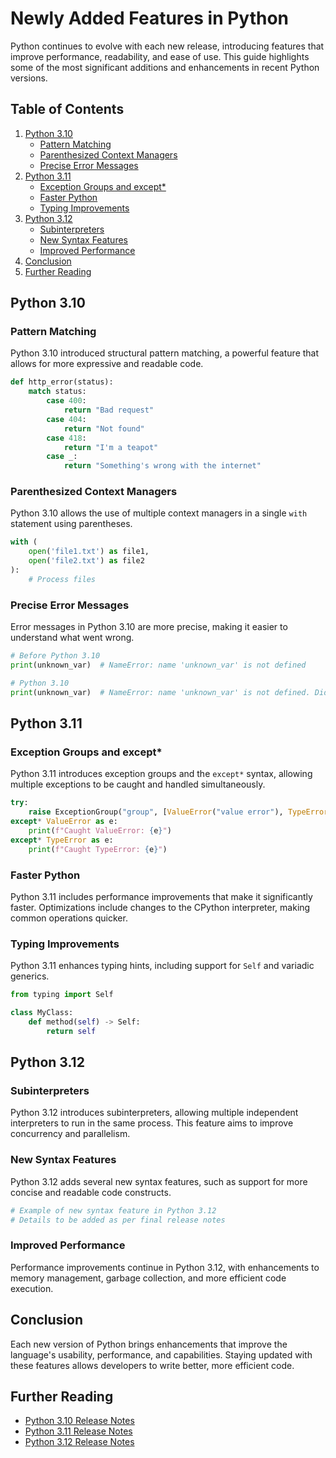 
# Newly Added Features in Python

Python continues to evolve with each new release, introducing features that improve performance, readability, and ease of use. This guide highlights some of the most significant additions and enhancements in recent Python versions.

## Table of Contents
1. [Python 3.10](#python-310)
    - [Pattern Matching](#pattern-matching)
    - [Parenthesized Context Managers](#parenthesized-context-managers)
    - [Precise Error Messages](#precise-error-messages)
2. [Python 3.11](#python-311)
    - [Exception Groups and except*](#exception-groups-and-except)
    - [Faster Python](#faster-python)
    - [Typing Improvements](#typing-improvements)
3. [Python 3.12](#python-312)
    - [Subinterpreters](#subinterpreters)
    - [New Syntax Features](#new-syntax-features)
    - [Improved Performance](#improved-performance)
4. [Conclusion](#conclusion)
5. [Further Reading](#further-reading)

## Python 3.10

### Pattern Matching

Python 3.10 introduced structural pattern matching, a powerful feature that allows for more expressive and readable code.

```python
def http_error(status):
    match status:
        case 400:
            return "Bad request"
        case 404:
            return "Not found"
        case 418:
            return "I'm a teapot"
        case _:
            return "Something's wrong with the internet"
```

### Parenthesized Context Managers

Python 3.10 allows the use of multiple context managers in a single `with` statement using parentheses.

```python
with (
    open('file1.txt') as file1,
    open('file2.txt') as file2
):
    # Process files
```

### Precise Error Messages

Error messages in Python 3.10 are more precise, making it easier to understand what went wrong.

```python
# Before Python 3.10
print(unknown_var)  # NameError: name 'unknown_var' is not defined

# Python 3.10
print(unknown_var)  # NameError: name 'unknown_var' is not defined. Did you mean: 'known_var'?
```

## Python 3.11

### Exception Groups and except*

Python 3.11 introduces exception groups and the `except*` syntax, allowing multiple exceptions to be caught and handled simultaneously.

```python
try:
    raise ExceptionGroup("group", [ValueError("value error"), TypeError("type error")])
except* ValueError as e:
    print(f"Caught ValueError: {e}")
except* TypeError as e:
    print(f"Caught TypeError: {e}")
```

### Faster Python

Python 3.11 includes performance improvements that make it significantly faster. Optimizations include changes to the CPython interpreter, making common operations quicker.

### Typing Improvements

Python 3.11 enhances typing hints, including support for `Self` and variadic generics.

```python
from typing import Self

class MyClass:
    def method(self) -> Self:
        return self
```

## Python 3.12

### Subinterpreters

Python 3.12 introduces subinterpreters, allowing multiple independent interpreters to run in the same process. This feature aims to improve concurrency and parallelism.

### New Syntax Features

Python 3.12 adds several new syntax features, such as support for more concise and readable code constructs.

```python
# Example of new syntax feature in Python 3.12
# Details to be added as per final release notes
```

### Improved Performance

Performance improvements continue in Python 3.12, with enhancements to memory management, garbage collection, and more efficient code execution.

## Conclusion

Each new version of Python brings enhancements that improve the language's usability, performance, and capabilities. Staying updated with these features allows developers to write better, more efficient code.

## Further Reading

- [Python 3.10 Release Notes](https://docs.python.org/3/whatsnew/3.10.html)
- [Python 3.11 Release Notes](https://docs.python.org/3/whatsnew/3.11.html)
- [Python 3.12 Release Notes](https://docs.python.org/3/whatsnew/3.12.html)
 
